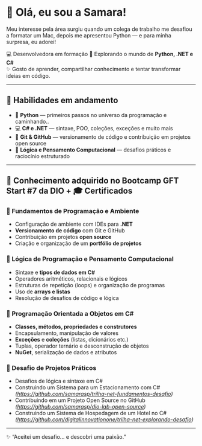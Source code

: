 # 👋 Olá, eu sou a Samara!

Meu interesse pela área surgiu quando um colega de trabalho me desafiou a formatar um Mac, depois me apresentou Python — e para minha surpresa, eu adorei!

💻 Desenvolvedora em formação 
🚀 Explorando o mundo de **Python, .NET e C#**  
✨ Gosto de aprender, compartilhar conhecimento e tentar transformar ideias em código.  

---

## 🚀 Habilidades em andamento
- 🐍 **Python** — primeiros passos no universo da programação e caminhando..
- 💻 **C# e .NET** — sintaxe, POO, coleções, exceções e muito mais
- 🔧 **Git & GitHub** — versionamento de código e contribuição em projetos open source
- 🎯 **Lógica e Pensamento Computacional** — desafios práticos e raciocínio estruturado

---
## 🚀 Conhecimento adquirido no Bootcamp GFT Start #7 da DIO + 🎓 Certificados

### 🔹 Fundamentos de Programação e Ambiente
- Configuração de ambiente com IDEs para **.NET**
- **Versionamento de código** com Git e GitHub
- Contribuição em projetos **open source**
- Criação e organização de um **portfólio de projetos**

### 🔹 Lógica de Programação e Pensamento Computacional
- Sintaxe e **tipos de dados em C#**
- Operadores aritméticos, relacionais e lógicos
- Estruturas de repetição (loops) e organização de programas
- Uso de **arrays e listas**
- Resolução de desafios de código e lógica

### 🔹 Programação Orientada a Objetos em C#
- **Classes, métodos, propriedades e construtores**
- Encapsulamento, manipulação de valores
- **Exceções** e **coleções** (listas, dicionários etc.)
- Tuplas, operador ternário e desconstrução de objetos
- **NuGet**, serialização de dados e atributos

### 🔹 Desafio de Projetos Práticos
- Desafios de lógica e sintaxe em C#
- Construindo um Sistema para um Estacionamento com C# *(https://github.com/samarasp/trilha-net-fundamentos-desafio)*  
- Contribuindo em um Projeto Open Source no GitHub *(https://github.com/samarasp/dio-lab-open-source)*
- Construindo um Sistema de Hospedagem de um Hotel no C# *(https://github.com/digitalinnovationone/trilha-net-explorando-desafio)*
---


✨ “Aceitei um desafio... e descobri uma paixão.”
